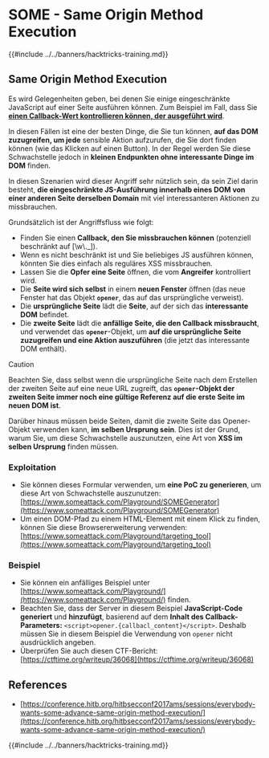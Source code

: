 # SOME - Same Origin Method Execution

{{#include ../../banners/hacktricks-training.md}}

## Same Origin Method Execution

Es wird Gelegenheiten geben, bei denen Sie einige eingeschränkte JavaScript auf einer Seite ausführen können. Zum Beispiel im Fall, dass Sie [**einen Callback-Wert kontrollieren können, der ausgeführt wird**](./#javascript-function).

In diesen Fällen ist eine der besten Dinge, die Sie tun können, **auf das DOM zuzugreifen, um jede** sensible Aktion aufzurufen, die Sie dort finden können (wie das Klicken auf einen Button). In der Regel werden Sie diese Schwachstelle jedoch in **kleinen Endpunkten ohne interessante Dinge im DOM** finden.

In diesen Szenarien wird dieser Angriff sehr nützlich sein, da sein Ziel darin besteht, **die eingeschränkte JS-Ausführung innerhalb eines DOM von einer anderen Seite derselben Domain** mit viel interessanteren Aktionen zu missbrauchen.

Grundsätzlich ist der Angriffsfluss wie folgt:

- Finden Sie einen **Callback, den Sie missbrauchen können** (potenziell beschränkt auf \[\w\\.\_]).
- Wenn es nicht beschränkt ist und Sie beliebiges JS ausführen können, könnten Sie dies einfach als reguläres XSS missbrauchen.
- Lassen Sie die **Opfer eine Seite** öffnen, die vom **Angreifer** kontrolliert wird.
- Die **Seite wird sich selbst** in einem **neuen Fenster** öffnen (das neue Fenster hat das Objekt **`opener`**, das auf das ursprüngliche verweist).
- Die **ursprüngliche Seite** lädt die **Seite**, auf der sich das **interessante DOM** befindet.
- Die **zweite Seite** lädt die **anfällige Seite, die den Callback missbraucht**, und verwendet das **`opener`**-Objekt, um **auf die ursprüngliche Seite zuzugreifen und eine Aktion auszuführen** (die jetzt das interessante DOM enthält).

> [!CAUTION]
> Beachten Sie, dass selbst wenn die ursprüngliche Seite nach dem Erstellen der zweiten Seite auf eine neue URL zugreift, das **`opener`-Objekt der zweiten Seite immer noch eine gültige Referenz auf die erste Seite im neuen DOM ist**.
>
> Darüber hinaus müssen beide Seiten, damit die zweite Seite das Opener-Objekt verwenden kann, **im selben Ursprung sein**. Dies ist der Grund, warum Sie, um diese Schwachstelle auszunutzen, eine Art von **XSS im selben Ursprung** finden müssen.

### Exploitation

- Sie können dieses Formular verwenden, um **eine PoC zu generieren**, um diese Art von Schwachstelle auszunutzen: [https://www.someattack.com/Playground/SOMEGenerator](https://www.someattack.com/Playground/SOMEGenerator)
- Um einen DOM-Pfad zu einem HTML-Element mit einem Klick zu finden, können Sie diese Browsererweiterung verwenden: [https://www.someattack.com/Playground/targeting_tool](https://www.someattack.com/Playground/targeting_tool)

### Beispiel

- Sie können ein anfälliges Beispiel unter [https://www.someattack.com/Playground/](https://www.someattack.com/Playground/) finden.
- Beachten Sie, dass der Server in diesem Beispiel **JavaScript-Code generiert** und **hinzufügt**, basierend auf dem **Inhalt des Callback-Parameters:** `<script>opener.{callbacl_content}</script>`. Deshalb müssen Sie in diesem Beispiel die Verwendung von `opener` nicht ausdrücklich angeben.
- Überprüfen Sie auch diesen CTF-Bericht: [https://ctftime.org/writeup/36068](https://ctftime.org/writeup/36068)

## References

- [https://conference.hitb.org/hitbsecconf2017ams/sessions/everybody-wants-some-advance-same-origin-method-execution/](https://conference.hitb.org/hitbsecconf2017ams/sessions/everybody-wants-some-advance-same-origin-method-execution/)

{{#include ../../banners/hacktricks-training.md}}
